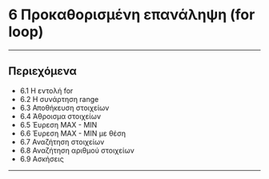 # 6 Προκαθορισμένη επανάληψη (for loop)

---

## Περιεχόμενα

- 6.1 Η εντολή for
- 6.2 Η συνάρτηση range
- 6.3 Αποθήκευση στοιχείων
- 6.4 Άθροισμα στοιχείων
- 6.5 Έυρεση MAX - MIN
- 6.6 Έυρεση MAX - MIN με θέση
- 6.7 Αναζήτηση στοιχείων
- 6.8 Αναζήτηση αριθμού στοιχείων
- 6.9 Ασκήσεις

---

